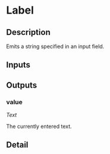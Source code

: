 # Label

## Description
Emits a string specified in an input field.

## Inputs
## Outputs
### value

*Text*

The currently entered text.

## Detail

